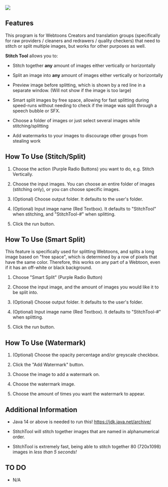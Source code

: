![](https://i.imgur.com/axcTeFs.png)

## Features

This program is for Webtoons Creators and translation groups (specifically for raw providers / cleaners and redrawers / quality checkers)
that need to stitch or split multiple images, but works for other purposes as well.

**Stitch Tool** allows you to:
* Stitch together __any__ amount of images either vertically or 
horizontally

* Split an image into __any__ amount of images either vertically or horizontally

* Preview image before splitting, which is shown by a red line in a separate window. 
  (Will not show if the image is too large)

* Smart split images by free space, allowing for fast splitting during speed-runs without needing to check if the image
was split through a speech bubble or SFX.

* Choose a folder of images or just select several images while stitching/splitting

* Add watermarks to your images to discourage other groups from stealing work

## How To Use (Stitch/Split)

1. Choose the action (Purple Radio Buttons) you want to do, e.g. Stitch Vertically.

2. Choose the input images. You can choose an entire folder of images (stitching only), or you can choose specific images.

3. (Optional) Choose output folder. It defaults to the user's folder.

4. (Optional) Input image name (Red Textbox). It defaults to "StitchTool" when stitching, and "StitchTool-#" when
splitting.

5. Click the run button.

## How To Use (Smart Split)

This feature is specifically used for splitting Webtoons, and splits a long image based on "free space", which is
determined by a row of pixels that have the same color. Therefore, this works on any part of a Webtoon, even if it has
an off-white or black background.

1. Choose "Smart Split" (Purple Radio Button)

2. Choose the input image, and the amount of images you would like it to be split into.

3. (Optional) Choose output folder. It defaults to the user's folder.

4. (Optional) Input image name (Red Textbox). It defaults to "StitchTool-#" when
   splitting.

5. Click the run button.

## How To Use (Watermark)

1. (Optional) Choose the opacity percentage and/or greyscale checkbox.

2. Click the "Add Watermark" button.

3. Choose the image to add a watermark on.

4. Choose the watermark image.

5. Choose the amount of times you want the watermark to appear.

## Additional Information

* Java 14 or above is needed to run this!
  https://jdk.java.net/archive/

* StitchTool will stitch together images that are named in alphanumerical order.

* StitchTool is extremely fast, being able to stitch together 80 (720x1098) images in *less than 5 seconds!*

## TO DO

* N/A